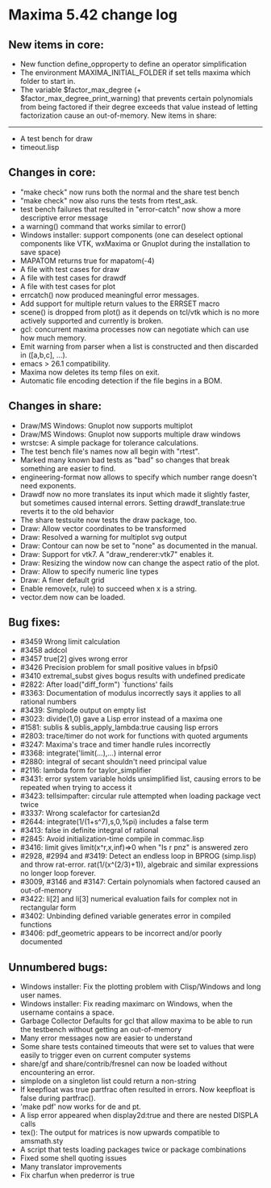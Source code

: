 Maxima 5.42 change log
======================

New items in core:
------------------
 * New function define_opproperty to define an operator simplification
 * The environment MAXIMA_INITIAL_FOLDER if set tells maxima which folder
   to start in.
 * The variable $factor_max_degree (+ $factor_max_degree_print_warning) 
   that prevents certain polynomials from being factored if their degree 
   exceeds that value instead of letting factorization cause an out-of-memory. 
New items in share:
-------------------
 * A test bench for draw
 * timeout.lisp
 
Changes in core:
----------------
 * "make check" now runs both the normal and the share test bench
 * "make check" now also runs the tests from rtest_ask.
 * test bench failures that resulted in "error-catch" now show a
   more descriptive error message
 * a warning() command that works similar to error()
 * Windows installer: support components (one can deselect optional components
   like VTK, wxMaxima or Gnuplot during the installation to save space)
 * MAPATOM returns true for mapatom(-4)
 * A file with test cases for draw
 * A file with test cases for drawdf
 * A file with test cases for plot
 * errcatch() now produced meaningful error messages.
 * Add support for multiple return values to the ERRSET macro
 * scene() is dropped from plot() as it depends on tcl/vtk which is no more 
   actively supported and currently is broken.
 * gcl: concurrent maxima processes now can negotiate which can use how much
   memory.
 * Emit warning from parser when a list is constructed and then discarded in
   ([a,b,c], ...).
 * emacs > 26.1 compatibility.
 * Maxima now deletes its temp files on exit.
 * Automatic file encoding detection if the file begins in a BOM.
 
Changes in share:
--------------
 * Draw/MS Windows: Gnuplot now supports multiplot
 * Draw/MS Windows: Gnuplot now supports multiple draw windows
 * wrstcse: A simple package for tolerance calculations.
 * The test bench file's names now all begin with "rtest".
 * Marked many known bad tests as "bad" so changes that break something
   are easier to find.
 * engineering-format now allows to specify which number range doesn't
   need exponents.
 * Drawdf now no more translates its input which made it slightly faster, but
   sometimes caused internal errors. Setting drawdf_translate:true reverts it
   to the old behavior
 * The share testsuite now tests the draw package, too.
 * Draw: Allow vector coordinates to be transformed
 * Draw: Resolved a warning for multiplot svg output
 * Draw: Contour can now be set to "none" as documented in the manual.
 * Draw: Support for vtk7. A "draw_renderer:vtk7" enables it.
 * Draw: Resizing the window now can change the aspect ratio of the plot.
 * Draw: Allow to specify numeric line types
 * Draw: A finer default grid
 * Enable remove(x, rule) to succeed when x is a string.
 * vector.dem now can be loaded.
 
  
Bug fixes:
----------
 * #3459 Wrong limit calculation
 * #3458 addcol
 * #3457 true[2] gives wrong error
 * #3426 Precision problem for small positive values in bfpsi0
 * #3410 extremal_subst gives bogus results with undefined predicate
 * #2822: After load("diff_form") `functions' fails
 * #3363: Documentation of modulus incorrectly says it applies to all rational numbers
 * #3439: Simplode output on empty list
 * #3023: divide(1,0) gave a Lisp error instead of a maxima one
 * #1581: sublis & sublis_apply_lambda:true causing lisp errors
 * #2803: trace/timer do not work for functions with quoted arguments
 * #3247: Maxima's trace and timer handle rules incorrectly
 * #3368: integrate('limit(...),...) internal error
 * #2880: integral of secant shouldn't need principal value
 * #2116: lambda form for taylor_simplifier
 * #3431: error system variable holds unsimplified list, causing errors 
          to be repeated when trying to access it
 * #3423: tellsimpafter: circular rule attempted when loading package vect twice
 * #3337: Wrong scalefactor for cartesian2d
 * #2644: integrate(1/(1+s^7),s,0,%pi) includes a false term
 * #3413: false in definite integral of rational
 * #2845: Avoid initialization-time compile in commac.lisp
 * #3416: limit gives limit(x^r,x,inf)=>0 when "Is r pnz" is answered zero
 * #2928, #2994 and #3419: Detect an endless loop in BPROG (simp.lisp) and throw 
          rat-error. rat(1/(x^(2/3)+1)), algebraic and similar expressions no 
		  longer loop forever. 
 * #3009, #3146 and #3147: Certain polynomials when factored caused an out-of-memory
 * #3422: li[2] and li[3] numerical evaluation fails for complex not in rectangular form
 * #3402: Unbinding defined variable generates error in compiled functions
 * #3406: pdf_geometric appears to be incorrect and/or poorly documented 
 
Unnumbered bugs:
----------------
 * Windows installer: Fix the plotting problem with Clisp/Windows and long user names.
 * Windows installer: Fix reading maximarc on Windows, when the username contains a space.
 * Garbage Collector Defaults for gcl that allow maxima to be able to run the testbench
   without getting an out-of-memory
 * Many error messages now are easier to understand
 * Some share tests contained timeouts that were set to values that were easily to trigger
   even on current computer systems
 * share/gf and share/contrib/fresnel can now be loaded without encountering an error.
 * simplode on a singleton list could return a non-string
 * If keepfloat was true partfrac often resulted in errors. Now keepfloat is false during
   partfrac().
 * 'make pdf' now works for de and pt.
 * A lisp error appeared when display2d:true and there are nested DISPLA calls
 * tex(): The output for matrices is now upwards compatible to amsmath.sty
 * A script that tests loading packages twice or package combinations
 * Fixed some shell quoting issues
 * Many translator improvements
 * Fix charfun when prederror is true
